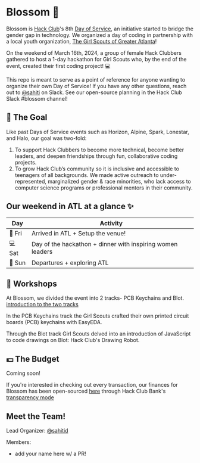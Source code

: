 # Blossom 🌸

Blossom is [Hack Club]([hackclub.com](https://hackclub.com/))'s 8th [Day of Service](https://days-of-service.hackclub.dev/), an initiative started to bridge the gender gap in technology. We organized a day of coding in partnership with a local youth organization, [The Girl Scouts of Greater Atlanta](https://www.girlscoutsatl.org/)!

On the weekend of March 16th, 2024, a group of female Hack Clubbers gathered to host a 1-day hackathon for Girl Scouts who, by the end of the event, created their first coding project! 💻

This repo is meant to serve as a point of reference for anyone wanting to organize their own Day of Service! If you have any other questions, reach out to [@sahiti](https://hackclub.slack.com/team/U03RU99SGKA) on Slack. See our open-source planning in the Hack Club Slack #blossom channel!

## 🎯 The Goal 

Like past Days of Service events such as Horizon, Alpine, Spark, Lonestar, and Halo, our goal was two-fold:
1. To support Hack Clubbers to become more technical, become better leaders, and deepen friendships through fun, collaborative coding projects.
2. To grow Hack Club’s community so it is inclusive and accessible to teenagers of all backgrounds. We made active outreach to under-represented, marginalized gender & race minorities, who lack access to computer science programs or professional mentors in their community. 

## Our weekend in ATL at a glance ✨

| Day | Activity                                                                 |
|-----|-------------------------------------------------------------------------|
|🌃 Fri | Arrived in ATL + Setup the venue!|
|💻 Sat | Day of the hackathon + dinner with inspiring women leaders|
|🥤 Sun  | Departures + exploring ATL |

## 🧩 Workshops

At Blossom, we divided the event into 2 tracks- PCB Keychains and Blot.
[introduction to the two tracks](https://cloud-hpyf4ao2i-hack-club-bot.vercel.app/0image.png)

In the PCB Keychains track the Girl Scouts crafted their own printed circuit boards (PCB) keychains with EasyEDA.
[](https://cloud-46gwb3zpv-hack-club-bot.vercel.app/0image.png)
[](https://cloud-52zp6whux-hack-club-bot.vercel.app/0image.png)

Through the Blot track Girl Scouts delved into an introduction of JavaScript to code drawings on Blot: Hack Club's Drawing Robot.
[](https://cloud-9acbpk1ea-hack-club-bot.vercel.app/0image.png)
[](https://cloud-n240wed1e-hack-club-bot.vercel.app/0image.png)

## 💵 The Budget

Coming soon!

If you're interested in checking out every transaction, our finances for Blossom has been open-sourced [here](https://hcb.hackclub.com/blossom) through Hack Club Bank's [transparency mode](https://headwayapp.co/bank-changelog/transparent-finances-optional-feature-151427)

## Meet the Team!

Lead Organizer: [@sahitid](https://github.com/sahitid)

Members:
- add your name here w/ a PR!
